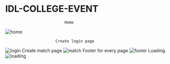 # IDL-COLLEGE-EVENT

                              Home
![home](https://user-images.githubusercontent.com/73389805/183280636-31f0e490-7118-4fa7-b593-6310429942da.jpeg)

                          Create login page
![login](https://user-images.githubusercontent.com/73389805/183280471-bc2c74d9-895b-4784-9351-1d7f355c1edd.jpeg)
                          Create  match page
![match](https://user-images.githubusercontent.com/73389805/183280473-3ad884e0-bbc4-46b8-bcc2-2506c69395af.png)
                          Footer for every page
![footer](https://user-images.githubusercontent.com/73389805/183280478-5943b523-add9-45de-a8f1-c16dd54b02e7.jpeg)
                                Loading
![loading](https://user-images.githubusercontent.com/73389805/183280639-12fe5b3c-5c9d-4bbd-bc1c-1c9a62e4551a.gif)
